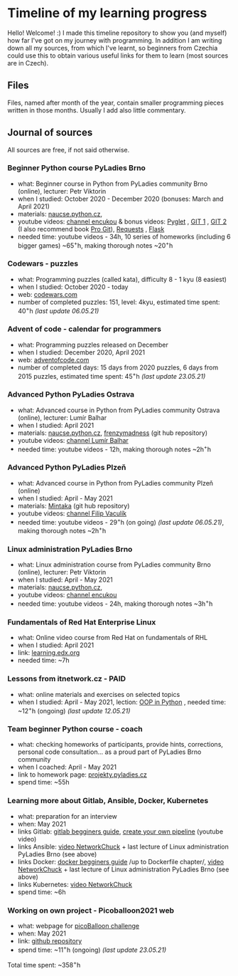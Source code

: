 # Timeline of my learning progress

<div>Hello! Welcome! :)
I made this timeline repository to show you (and myself) how far I've got on my journey with programming. In addition I am writing down all my sources, from which I've learnt, so beginners from Czechia could use this to obtain various useful links for them to learn (most sources are in Czech).</div>

## Files

<div>Files, named after month of the year, contain smaller programming pieces written in those months. Usually I add also little commentary.</div>

## Journal of sources

All sources are free, if not said otherwise.

### Beginner Python course PyLadies Brno

*   what: Beginner course in Python from PyLadies community Brno (online), lecturer: Petr Viktorin
*   when I studied: October 2020 - December 2020 (bonuses: March and April 2021)
*   materials: [naucse.python.cz](https://naucse.python.cz/2020/brno-podzim-pondeli/),
*   youtube videos: [channel encukou](https://www.youtube.com/watch?v=WNHeZFkUzrI&t=3555s&ab_channel=encukou) & bonus videos: [Pyglet](https://www.youtube.com/watch?v=WNHeZFkUzrI&t=3555s&ab_channel=encukou) , [GIT 1](https://youtu.be/zOWcQezeyIU) , [GIT 2](https://youtu.be/bQrs8hhnR48) (I also recommend book [Pro Git](https://git-scm.com/book/en/v2)), [Requests](https://youtu.be/92Ktrldt7QY) , [Flask](https://youtu.be/n2V109UmhUQ)
*   needed time: youtube videos - 34h, 10 series of homeworks (including 6 bigger games) ~65<sup>+</sup>h, making thorough notes ~20<sup>+</sup>h

### Codewars - puzzles

*   what: Programming puzzles (called kata), difficulty 8 - 1 kyu (8 easiest)
*   when I studied: October 2020 - today
*   web: [codewars.com](https://www.codewars.com/)
*   number of completed puzzles: 151, level: 4kyu, estimated time spent: 40<sup>+</sup>h _(last update 06.05.21)_

### Advent of code - calendar for programmers

*   what: Programming puzzles released on December
*   when I studied: December 2020, April 2021
*   web: [adventofcode.com](https://adventofcode.com/)
*   number of completed days: 15 days from 2020 puzzles, 6 days from 2015 puzzles, estimated time spent: 45<sup>+</sup>h _(last update 23.05.21)_

### Advanced Python PyLadies Ostrava

*   what: Advanced course in Python from PyLadies community Ostrava (online), lecturer: Lumír Balhar
*   when I studied: April 2021
*   materials: [naucse.python.cz](https://naucse.python.cz/2020/pyladies-ostrava-podzim-pokrocili/), [frenzymadness](https://github.com/frenzymadness/Advanced_PyLadies) (git hub repository)
*   youtube videos: [channel Lumír Balhar](https://www.youtube.com/watch?v=cVw07Jy8l3M&list=PLtMx05xox2EiASl8pnXmssbxA2rHa4s0s&ab_channel=Lum%C3%ADrBalhar )
*   needed time: youtube videos - 12h, making thorough notes ~2h<sup>+</sup>h

### Advanced Python PyLadies Plzeň

*   what: Advanced course in Python from PyLadies community Plzeň (online)
*   when I studied: April - May 2021
*   materials: [Mintaka](https://github.com/Mintaka/mypyladies_sqlite) (git hub repository)
*   youtube videos: [channel Filip Vaculík](https://www.youtube.com/watch?v=ShOrvC3j52s&list=PL2svwyZ8kybw4zDC7_Gz4_-zsJWS3ngKc&ab_channel=FilipVacul%C3%ADk)
*   needed time: youtube videos - 29<sup>+</sup>h (on going) _(last update 06.05.21)_, making thorough notes ~2h<sup>+</sup>h

### Linux administration PyLadies Brno

*   what: Linux administration course from PyLadies community Brno (online), lecturer: Petr Viktorin
*   when I studied: April - May 2021
*   materials: [naucse.python.cz](https://naucse.python.cz/2020/linux-admin/),
*   youtube videos: [channel encukou](https://www.youtube.com/watch?v=8Lqq5J52lic&list=PLFt-PM7J_H3HNjtAXCCeQPyRioItF1egJ&index=1&ab_channel=encukou)
*   needed time: youtube videos - 24h, making thorough notes ~3h<sup>+</sup>h

### Fundamentals of Red Hat Enterprise Linux

*   what: Online video course from Red Hat on fundamentals of RHL
*   when I studied: April 2021
*   link: [learning.edx.org](https://learning.edx.org/course/course-v1:RedHat+RH066x+3T2020/home)
*   needed time: ~7h

### Lessons from itnetwork.cz - PAID

*   what: online materials and exercises on selected topics
*   when I studied: April - May 2021, lection: [OOP in Python](https://www.itnetwork.cz/python/oop) , needed time: ~12<sup>+</sup>h (ongoing) _(last update 12.05.21)_

### Team beginner Python course - coach

*   what: checking homeworks of participants, provide hints, corrections, personal code consultation... as a proud part of PyLadies Brno community
*   when I coached: April - May 2021
*   link to homework page: [projekty.pyladies.cz](https://projekty.pyladies.cz/)
*   spend time: ~55h

### Learning more about Gitlab, Ansible, Docker, Kubernetes

*   what: preparation for an interview
*   when: May 2021
*   links Gitlab: [gitlab begginers guide](https://embeddedinventor.com/gitlab-a-complete-beginners-guide/), [create your own pipeline](https://www.youtube.com/watch?v=Jav4vbUrqII&ab_channel=ValentinDespa) (youtube video)
*   links Ansible: [video NetworkChuck](https://www.youtube.com/watch?v=5hycyr-8EKs&ab_channel=NetworkChuck) + last lecture of Linux administration PyLadies Brno (see above)
*   links Docker: [docker begginers guide](https://docker-curriculum.com/) /up to Dockerfile chapter/, [video NetworkChuck](https://www.youtube.com/watch?v=eGz9DS-aIeY&ab_channel=NetworkChuck) + last lecture of Linux administration PyLadies Brno (see above)
*   links Kubernetes: [video NetworkChuck](https://www.youtube.com/watch?v=7bA0gTroJjw&ab_channel=NetworkChuck)
*   spend time: ~6h

### Working on own project - Picoballoon2021 web

* what: webpage for [picoBalloon challenge](https://www.hvezdarna.cz/novinky/picoballoon-challenge-2021/)
* when: May 2021
* link: [github repository](https://github.com/NelliaS/Picoballoon2021)
* spend time: ~11<sup>+</sup>h (ongoing) _(last update 23.05.21)_

<div>Total time spent: ~358<sup>+</sup>h</div>

